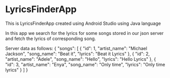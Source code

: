 # LyricsFinderApp
This is LyricsFinderApp created using Android Studio using Java language


In this app we search for the lyrics for some songs stored in our json server and fetch the lyrics of corresponding song.


Server data as follows:
{
  "songs": [
    {
      "id": 1,
      "artist_name": "Michael Jackson",
      "song_name": "Beat it",
      "lyrics": "Beat it Lyrics"
    },
    {
      "id": 2,
      "artist_name": "Adele",
      "song_name": "Hello",
      "lyrics": "Hello Lyrics"
    },
    {
      "id": 3,
      "artist_name": "Enya",
      "song_name": "Only time",
      "lyrics": "Only time lyrics"
    }
  ]
}

